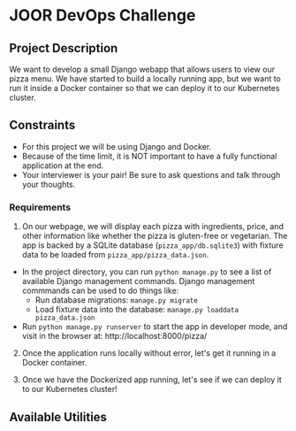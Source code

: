 # JOOR DevOps Challenge

## Project Description

We want to develop a small Django webapp that allows users to view our pizza menu. We have started to build a locally running app, but we want to run it inside a Docker container so that we can deploy it to our Kubernetes cluster.

## Constraints

* For this project we will be using Django and Docker.
* Because of the time limit, it is NOT important to have a fully functional application at the end.
* Your interviewer is your pair! Be sure to ask questions and talk through your thoughts.

### Requirements

1. On our webpage, we will display each pizza with ingredients, price, and other information like whether the pizza is gluten-free or vegetarian. The app is backed by a SQLite database (`pizza_app/db.sqlite3`) with fixture data to be loaded from `pizza_app/pizza_data.json`.
  * In the project directory, you can run `python manage.py` to see a list of available Django management commands. Django management commmands can be used to do things like:
    - Run database migrations: `manage.py migrate`
    - Load fixture data into the database: `manage.py loaddata pizza_data.json`
  * Run `python manage.py runserver` to start the app in developer mode, and visit in the browser at: http://localhost:8000/pizza/

2. Once the application runs locally without error, let's get it running in a Docker container.

3. Once we have the Dockerized app running, let's see if we can deploy it to our Kubernetes cluster!

## Available Utilities

